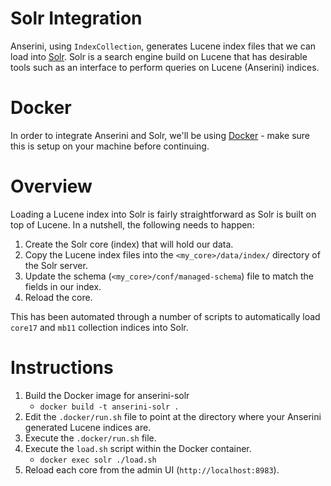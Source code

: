 # Solr Integration

Anserini, using `IndexCollection`, generates Lucene index files that we can load into [Solr](http://lucene.apache.org/solr/). Solr is a search engine build on Lucene that has desirable tools such as an interface to perform queries on Lucene (Anserini) indices.

Docker
======

In order to integrate Anserini and Solr, we'll be using [Docker](https://www.docker.com/) - make sure this is setup on your machine before continuing.

Overview
========

Loading a Lucene index into Solr is fairly straightforward as Solr is built on top of Lucene. In a nutshell, the following needs to happen:

1. Create the Solr core (index) that will hold our data.
2. Copy the Lucene index files into the `<my_core>/data/index/` directory of the Solr server.
3. Update the schema (`<my_core>/conf/managed-schema`) file to match the fields in our index.
4. Reload the core.

This has been automated through a number of scripts to automatically load `core17` and `mb11` collection indices into Solr.

Instructions
============

1. Build the Docker image for anserini-solr
    - `docker build -t anserini-solr .`
2. Edit the `.docker/run.sh` file to point at the directory where your Anserini generated Lucene indices are.
3. Execute the `.docker/run.sh` file.
4. Execute the `load.sh` script within the Docker container.
    - `docker exec solr ./load.sh`
5. Reload each core from the admin UI (`http://localhost:8983`).
